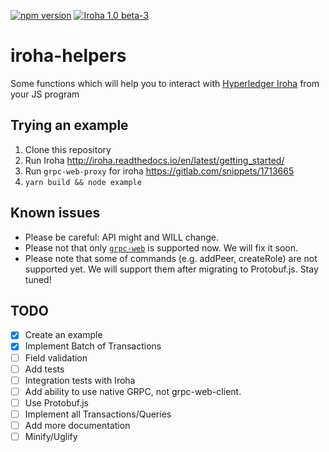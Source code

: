 
[![npm version](https://badge.fury.io/js/iroha-helpers.svg)](https://www.npmjs.com/package/iroha-helpers) [![Iroha 1.0 beta-3](https://img.shields.io/badge/iroha-1.0.0--beta4-e2232d.svg)](https://github.com/hyperledger/iroha/releases/tag/v1.0.0_beta-4)

# iroha-helpers

Some functions which will help you to interact with [Hyperledger Iroha](https://github.com/hyperledger/iroha) from your JS program

## Trying an example

 1. Clone this repository
 2. Run Iroha http://iroha.readthedocs.io/en/latest/getting_started/
 3. Run `grpc-web-proxy` for iroha https://gitlab.com/snippets/1713665
 4. `yarn build && node example`

## Known issues
 - Please be careful: API might and WILL change.
 - Please not that only [`grpc-web`](https://github.com/improbable-eng/grpc-web/tree/master/go/grpcwebproxy) is supported now. We will fix it soon.
 - Please note that some of commands (e.g. addPeer, createRole) are not
   supported yet. We will support them after migrating to Protobuf.js.
   Stay tuned!

## TODO

 - [x] Create an example
 - [x] Implement Batch of Transactions
 - [ ] Field validation
 - [ ] Add tests
 - [ ] Integration tests with Iroha
 - [ ] Add ability to use native GRPC, not grpc-web-client.
 - [ ] Use Protobuf.js
 - [ ] Implement all Transactions/Queries
 - [ ] Add more documentation
 - [ ] Minify/Uglify

